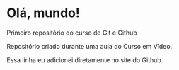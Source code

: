 # Olá, mundo!
 Primeiro repositório do curso de Git e Github

Repositório criado durante uma aula do Curso em Vídeo.

Essa linha eu adicionei diretamente no site do Github.
